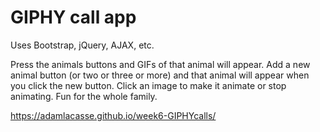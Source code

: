 # GIPHY call app

Uses Bootstrap, jQuery, AJAX, etc.

Press the animals buttons and GIFs of that animal will appear.
Add a new animal button (or two or three or more) and that animal will appear when you click the new button.
Click an image to make it animate or stop animating.
Fun for the whole family.

https://adamlacasse.github.io/week6-GIPHYcalls/

